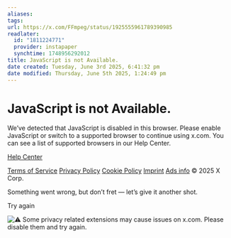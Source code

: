 ```yaml
---
aliases: 
tags: 
url: https://x.com/FFmpeg/status/1925555961789390985
readlater:
  id: "1811224771"
  provider: instapaper
  synchtime: 1748956292012
title: JavaScript is not Available.
date created: Tuesday, June 3rd 2025, 6:41:32 pm
date modified: Thursday, June 5th 2025, 1:24:49 pm
---
```


# JavaScript is not Available.

We’ve detected that JavaScript is disabled in this browser. Please enable JavaScript or switch to a supported browser to continue using x.com. You can see a list of supported browsers in our Help Center.

[Help Center](https://help.x.com/using-x/x-supported-browsers)

[Terms of Service](https://twitter.com/tos) [Privacy Policy](https://twitter.com/privacy) [Cookie Policy](https://support.twitter.com/articles/20170514) [Imprint](https://legal.twitter.com/imprint.html) [Ads info](https://business.twitter.com/en/help/troubleshooting/how-twitter-ads-work.html?ref=web-twc-ao-gbl-adsinfo&utm_source=twc&utm_medium=web&utm_campaign=ao&utm_content=adsinfo) © 2025 X Corp.

Something went wrong, but don’t fret — let’s give it another shot.

  

Try again

![⚠️](https://abs-0.twimg.com/emoji/v2/svg/26a0.svg) Some privacy related extensions may cause issues on x.com. Please disable them and try again.